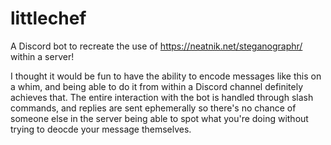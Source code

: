 # littlechef
A Discord bot to recreate the use of https://neatnik.net/steganographr/ within a server!

I thought it would be fun to have the ability to encode messages like this on a whim, and being able to do it from within a Discord channel definitely achieves that.
The entire interaction with the bot is handled through slash commands, and replies are sent ephemerally so there's no chance of someone else in the server being able to spot what you're doing without trying to deocde your message themselves.
